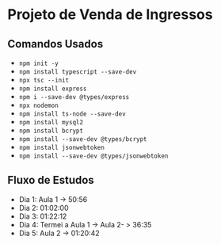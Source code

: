 # Projeto de Venda de Ingressos

## Comandos Usados

- `npm init -y`
- `npm install typescript --save-dev`
- `npx tsc --init`
- `npm install express`
- `npm i --save-dev @types/express`
- `npx nodemon`
- `npm install ts-node --save-dev`
- `npm install mysql2`
- `npm install bcrypt`
- `npm install --save-dev @types/bcrypt`
- `npm install jsonwebtoken`
- `npm install --save-dev @types/jsonwebtoken`

## Fluxo de Estudos

- Dia 1: Aula 1 -> 50:56
- Dia 2: 01:02:00
- Dia 3: 01:22:12
- Dia 4: Termei a Aula 1 -> Aula 2- > 36:35
- Dia 5: Aula 2 -> 01:20:42
